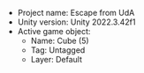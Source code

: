 <!-- UNITY CODE ASSIST INSTRUCTIONS START -->
- Project name: Escape from UdA
- Unity version: Unity 2022.3.42f1
- Active game object:
  - Name: Cube (5)
  - Tag: Untagged
  - Layer: Default
<!-- UNITY CODE ASSIST INSTRUCTIONS END -->